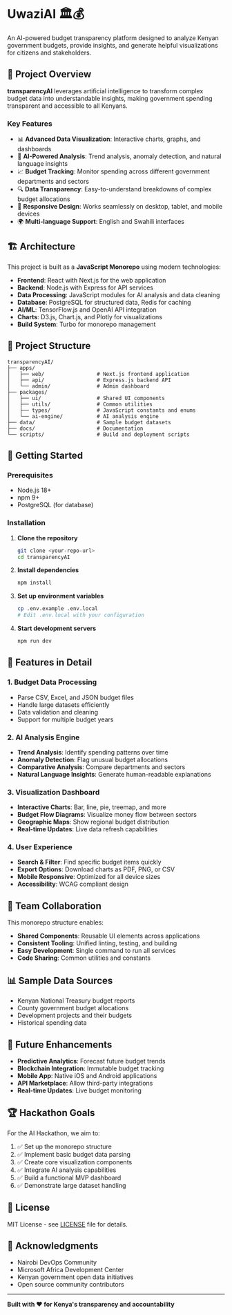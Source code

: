 # UwaziAI 🏛️💰

An AI-powered budget transparency platform designed to analyze Kenyan government budgets, provide insights, and generate helpful visualizations for citizens and stakeholders.

## 🎯 Project Overview

**transparencyAI** leverages artificial intelligence to transform complex budget data into understandable insights, making government spending transparent and accessible to all Kenyans.

### Key Features

- 📊 **Advanced Data Visualization**: Interactive charts, graphs, and dashboards
- 🤖 **AI-Powered Analysis**: Trend analysis, anomaly detection, and natural language insights
- 📈 **Budget Tracking**: Monitor spending across different government departments and sectors
- 🔍 **Data Transparency**: Easy-to-understand breakdowns of complex budget allocations
- 📱 **Responsive Design**: Works seamlessly on desktop, tablet, and mobile devices
- 🌍 **Multi-language Support**: English and Swahili interfaces

## 🏗️ Architecture

This project is built as a **JavaScript Monorepo** using modern technologies:

- **Frontend**: React with Next.js for the web application
- **Backend**: Node.js with Express for API services
- **Data Processing**: JavaScript modules for AI analysis and data cleaning
- **Database**: PostgreSQL for structured data, Redis for caching
- **AI/ML**: TensorFlow.js and OpenAI API integration
- **Charts**: D3.js, Chart.js, and Plotly for visualizations
- **Build System**: Turbo for monorepo management

## 📁 Project Structure

```
transparencyAI/
├── apps/
│   ├── web/                 # Next.js frontend application
│   ├── api/                 # Express.js backend API
│   └── admin/               # Admin dashboard
├── packages/
│   ├── ui/                  # Shared UI components
│   ├── utils/               # Common utilities
│   ├── types/               # JavaScript constants and enums
│   └── ai-engine/           # AI analysis engine
├── data/                    # Sample budget datasets
├── docs/                    # Documentation
└── scripts/                 # Build and deployment scripts
```

## 🚀 Getting Started

### Prerequisites

- Node.js 18+ 
- npm 9+
- PostgreSQL (for database)

### Installation

1. **Clone the repository**
   ```bash
   git clone <your-repo-url>
   cd transparencyAI
   ```

2. **Install dependencies**
   ```bash
   npm install
   ```

3. **Set up environment variables**
   ```bash
   cp .env.example .env.local
   # Edit .env.local with your configuration
   ```

4. **Start development servers**
   ```bash
   npm run dev
   ```

## 🎨 Features in Detail

### 1. Budget Data Processing
- Parse CSV, Excel, and JSON budget files
- Handle large datasets efficiently
- Data validation and cleaning
- Support for multiple budget years

### 2. AI Analysis Engine
- **Trend Analysis**: Identify spending patterns over time
- **Anomaly Detection**: Flag unusual budget allocations
- **Comparative Analysis**: Compare departments and sectors
- **Natural Language Insights**: Generate human-readable explanations

### 3. Visualization Dashboard
- **Interactive Charts**: Bar, line, pie, treemap, and more
- **Budget Flow Diagrams**: Visualize money flow between sectors
- **Geographic Maps**: Show regional budget distribution
- **Real-time Updates**: Live data refresh capabilities

### 4. User Experience
- **Search & Filter**: Find specific budget items quickly
- **Export Options**: Download charts as PDF, PNG, or CSV
- **Mobile Responsive**: Optimized for all device sizes
- **Accessibility**: WCAG compliant design

## 🤝 Team Collaboration

This monorepo structure enables:
- **Shared Components**: Reusable UI elements across applications
- **Consistent Tooling**: Unified linting, testing, and building
- **Easy Development**: Single command to run all services
- **Code Sharing**: Common utilities and constants

## 📊 Sample Data Sources

- Kenyan National Treasury budget reports
- County government budget allocations
- Development projects and their budgets
- Historical spending data

## 🔮 Future Enhancements

- **Predictive Analytics**: Forecast future budget trends
- **Blockchain Integration**: Immutable budget tracking
- **Mobile App**: Native iOS and Android applications
- **API Marketplace**: Allow third-party integrations
- **Real-time Updates**: Live budget monitoring

## 🏆 Hackathon Goals

For the AI Hackathon, we aim to:
1. ✅ Set up the monorepo structure
2. ✅ Implement basic budget data parsing
3. ✅ Create core visualization components
4. ✅ Integrate AI analysis capabilities
5. ✅ Build a functional MVP dashboard
6. ✅ Demonstrate large dataset handling

## 📝 License

MIT License - see [LICENSE](LICENSE) file for details.

## 🙏 Acknowledgments

- Nairobi DevOps Community
- Microsoft Africa Development Center
- Kenyan government open data initiatives
- Open source community contributors

---

**Built with ❤️ for Kenya's transparency and accountability**